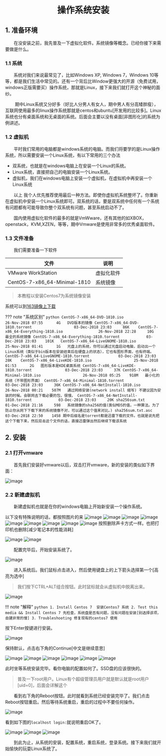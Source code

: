<center><h1>操作系统安装</h1></center>


## 1. 准备环境
&#160; &#160; &#160; &#160;在没安装之前，我先普及一下虚拟化软件。系统镜像等概念。已经你接下来需要做是什么。
### 1.1 系统
&#160; &#160; &#160; &#160;系统对我们来说最常见了，比如Windows XP, Windows 7，Windows 10等等，都是我们生活中常见的。还有一个背后比Window更强大的开源（免费试用，windows正版需要买）操作系统，那就是Linux，接下来我们就打开这个神秘的面纱。

&#160; &#160; &#160; &#160; 期中Linux系统又分好多（好比人分男人有女人，期中男人有分高矮胖瘦），互联网使用最多的linux操作系统那就是centos和ubuntu[开发用的比较多]。Linux系统也分有桌面系统和无桌面的系统。后面会主要以没有桌面[非图形化]的系统为例讲述。

### 1.2 虚拟机
&#160; &#160; &#160; &#160;平时我们常用的电脑都是windows系统的电脑。而我们将要学的是Linux操作系统，所以需要安装一个Linux系统，有以下常用的三个办法

- 双系统，也就是在windows电脑上在安装一个Linux的系统。
- Linux系统，直接把自己的电脑安装一个Linux系统。
- 虚拟机，我们在windows电脑上安装一个虚拟机，在虚拟机中再安装一个Linux系统

&#160; &#160; &#160; &#160;以上 我个人优先推荐使用最后一种方法。即使你虚拟机系统整坏了。你重新在虚拟机中安装一个Linux系统即可。双系统的话，要是双系统中任何有一个系统有问题都有可能导致你整个双系统有问题，甚至系统启动不了。

&#160; &#160; &#160; &#160;国内使用虚拟化软件的最多的就是VmWware，还有其他的如XBOX，openstack，KVM,XZEN，等等，期中Vmware是使用非常多的优秀桌面软件。

### 1.3 文件准备
&#160; &#160; &#160; &#160;我们需要准备一下软件

文件 | 说明
---|---
VMware WorkStation | 虚拟化软件
CentOS-7-x86_64-Minimal-1810|系统镜像

> 本教程以安装Centos7为系统镜像安装

系统可以到[163镜像上下载](http://mirrors.163.com/centos/7.6.1810/isos/x86_64/)

??? note "系统区别"
    ```python
    CentOS-7-x86_64-DVD-1810.iso                       26-Nov-2018 07:55      4G   DVD版本的镜像
    CentOS-7-x86_64-DVD-1810.torrent                   03-Dec-2018 23:03     86K   
    CentOS-7-x86_64-Everything-1810.iso                26-Nov-2018 22:28     10G   最全的系统镜像
    CentOS-7-x86_64-Everything-1810.torrent            03-Dec-2018 23:03    101K  
    CentOS-7-x86_64-LiveGNOME-1810.iso                 25-Nov-2018 01:41      1G   光盘上的系统，你可以通过光盘启动电脑，启动出一个Linux系统（类似于bin版本在安装结束后在硬盘上的状态），它也有图形界面，也有终端。
    CentOS-7-x86_64-LiveGNOME-1810.torrent             03-Dec-2018 23:03     28K   
    CentOS-7-x86_64-LiveKDE-1810.iso                   25-Nov-2018 01:53      2G   图形版本是KDE桌面系统
    CentOS-7-x86_64-LiveKDE-1810.torrent               03-Dec-2018 23:03     37K
    CentOS-7-x86_64-Minimal-1810.iso                   26-Nov-2018 05:25    918M   最小化的系统（不带图形界面）
    CentOS-7-x86_64-Minimal-1810.torrent               03-Dec-2018 23:03     36K
    CentOS-7-x86_64-NetInstall-1810.iso                26-Nov-2018 00:21    507M   通过网络安装(network install 缩写) 不建议因为安装的时候。会联网去下载必要的包，很慢。
    CentOS-7-x86_64-NetInstall-1810.torrent            03-Dec-2018 23:03     20K
    sha256sum.txt                                      01-Dec-2018 21:16     598   系统镜像的sha256的值(类似MD5的值，一种算法。为了防止你从网下下载下来的系统镜像不对，可以通过这个值来对比。)
    sha256sum.txt.asc                                  03-Dec-2018 22:50    1458
    期中后缀名是torrent都是迅雷下载的文件。也就是说先把这个下载下来，然后双击这个文件的话，直接迅雷弹出然后继续下载该系统
    ```



## 2. 安装
### 2.1 打开vmware
&#160; &#160; &#160; &#160;首先我们安装好vmware以后，双击打开vmware，新的安装的类似如下界面：

![image](../../pictures/linux/tutorial/vmware/p1.png)

### 2.2 新建虚拟机
&#160; &#160; &#160; &#160;新建虚拟机也就是在你的windows电脑上开始新安装一个操作系统。

以下没有特殊说明的话，都按照图片的来
![image](../../pictures/linux/tutorial/vmware/p2.png)
![image](../../pictures/linux/tutorial/vmware/p3.png)
![image](../../pictures/linux/tutorial/vmware/p4.png)
![image](../../pictures/linux/tutorial/vmware/p5.png)
![image](../../pictures/linux/tutorial/vmware/p6.png)
![image](../../pictures/linux/tutorial/vmware/p7.png)
![image](../../pictures/linux/tutorial/vmware/p8.png)
![image](../../pictures/linux/tutorial/vmware/p9.png)
![image](../../pictures/linux/tutorial/vmware/p10.png)
按照删除声卡方式一样。也把打印机也删除[减少笔记本的性能消耗]

![image](../../pictures/linux/tutorial/vmware/p11.png)
![image](../../pictures/linux/tutorial/vmware/p12.png)

&#160; &#160; &#160; &#160;配置完毕后，开始安装系统了。

![image](../../pictures/linux/tutorial/vmware/p13.png)

&#160; &#160; &#160; &#160;进入系统后。我们鼠标点击进入，然后使用键盘上的上下箭头选择第一个[高亮为选中]

> 我们按下CTRL+ALT组合按钮。此时鼠标就会从虚拟机中脱离出来。

![image](../../pictures/linux/tutorial/vmware/p14.png)

!!! note "解释"
    ```python
    1. Install Centos 7  安装Centos7 系统
    2. Test this media && Install Centos 7 先检查，系统盘是否有问题，没有问题在安装[别选择该项，自建非常的慢]
    3. Troubleshooting 修复现有的centos7 使用
    ```

按下Enter按键进行安装。

![image](../../pictures/linux/tutorial/vmware/p15.png)

保持默认，点击右下角的Continue[中文是继续意思]

![image](../../pictures/linux/tutorial/vmware/p16.png)
![image](../../pictures/linux/tutorial/vmware/p17.png)
![image](../../pictures/linux/tutorial/vmware/p18.png)
![image](../../pictures/linux/tutorial/vmware/p19.png)
![image](../../pictures/linux/tutorial/vmware/p20.png)
![image](../../pictures/linux/tutorial/vmware/p21.png)

此时坐等系统安装完毕。看你电脑的配置如何了。SSD盘的应该很快的。
> 普及一下root用户。Linux有个超级管理员用户就是默认就是root用户[uid=0]，后面会详解这个

&#160; &#160; &#160; &#160;看到右下角的Reboot按钮。此时就看到系统已经安装完毕了。我们点击Reboot按钮重启。然后等待系统重启，重启的过程中不要任何操作。

![image](../../pictures/linux/tutorial/vmware/p22.png)

看到如下图的`localhost login:`就说明重启OK了。 

![image](../../pictures/linux/tutorial/vmware/p23.png)
![image](../../pictures/linux/tutorial/vmware/p24.png)
![image](../../pictures/linux/tutorial/vmware/p25.png)

&#160; &#160; &#160; &#160;到此为止，从系统的安装，配置系统，重启系统，登录系统。接下来我们就开始愉快的玩耍Linux系统了。
